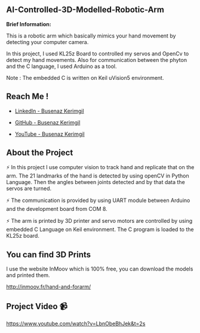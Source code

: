 
## AI-Controlled-3D-Modelled-Robotic-Arm
**Brief Information:**

This is a robotic arm which basically mimics your hand movement by detecting your computer camera.

In this project, I used KL25z Board to controlled my servos and OpenCv to detect my hand movements.
Also for communication between the phyton and the C language, I used Arduino as a tool.

Note : The embedded C is written on Keil uVision5 environment.
## Reach Me !

- [LinkedIn - Busenaz Kerimgil](https://www.linkedin.com/in/busenaz-kerimgil-481214224/)

- [GitHub - Busenaz Kerimgil](https://github.com/busenaz-code-learner)

- [YouTube - Busenaz Kerimgil](https://www.youtube.com/channel/UCAApKfUfHxu7s1KK96e2XaQ)
  
## About the Project

⚡️ In this project I use computer vision to track hand and replicate that on the arm. The 21 landmarks of the hand is detected by using openCV in Python Language. Then the angles between joints detected and by that data the servos are turned. 

⚡️ The communication is provided by using UART module between Arduino and the development board from COM 8. 

⚡️ The arm is printed by 3D printer and servo motors are controlled by using embedded C Language on Keil environment. The C program is loaded to the KL25z board.
## You can find 3D Prints

I use the website InMoov which is 100% free, you can download the models and printed them.

http://inmoov.fr/hand-and-forarm/
## Project Video 📹

https://www.youtube.com/watch?v=LbnObeBhJek&t=2s
